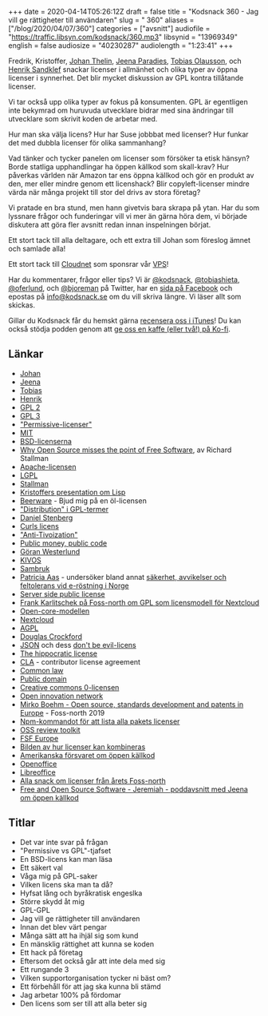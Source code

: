 +++
date = 2020-04-14T05:26:12Z
draft = false
title = "Kodsnack 360 - Jag vill ge rättigheter till användaren"
slug = " 360"
aliases = ["/blog/2020/04/07/360"]
categories = ["avsnitt"]
audiofile = "https://traffic.libsyn.com/kodsnack/360.mp3"
libsynid = "13969349"
english = false
audiosize = "40230287"
audiolength = "1:23:41"
+++

Fredrik, Kristoffer, [Johan Thelin](http://www.thelins.se/johan/blog/), [Jeena Paradies](https://jeena.net/), [Tobias Olausson](https://www.tobsan.se/), och [Henrik Sandklef](https://twitter.com/henriksandklef) snackar licenser i allmänhet och olika typer av öppna licenser i synnerhet. Det blir mycket diskussion av GPL kontra tillåtande licenser.

Vi tar också upp olika typer av fokus på konsumenten. GPL är egentligen inte bekymrad om huruvuda utvecklare bidrar med sina ändringar till utvecklare som skrivit koden de arbetar med.

Hur man ska välja licens? Hur har Suse jobbbat med licenser? Hur funkar det med dubbla licenser för olika sammanhang?

Vad tänker och tycker panelen om licenser som försöker ta etisk hänsyn? Borde statliga upphandlingar ha öppen källkod som skall-krav? Hur påverkas världen när Amazon tar ens öppna källkod och gör en produkt av den, mer eller mindre genom ett licenshack? Blir copyleft-licenser mindre värda när många projekt till stor del drivs av stora företag?

Vi pratade en bra stund, men hann givetvis bara skrapa på ytan. Har du som lyssnare frågor och funderingar vill vi mer än gärna höra dem, vi började diskutera att göra fler avsnitt redan innan inspelningen börjat.

Ett stort tack till alla deltagare, och ett extra till Johan som föreslog ämnet och samlade alla!

Ett stort tack till [Cloudnet](http://www.cloudnet.se) som sponsrar vår [VPS](http://en.wikipedia.org/wiki/Virtual_private_server)!

Har du kommentarer, frågor eller tips? Vi är [@kodsnack](https://www.twitter.com/kodsnack), [@tobiashieta](https://www.twitter.com/tobiashieta), [@oferlund](https://www.twitter.com/oferlund), och [@bjoreman](https://www.twitter.com/bjoreman) på Twitter, har en [sida på Facebook](https://www.facebook.com/kodsnack) och epostas på [info@kodsnack.se](mailto:info@kodsnack.se) om du vill skriva längre. Vi läser allt som skickas.

Gillar du Kodsnack får du hemskt gärna [recensera oss i iTunes](http://itunes.apple.com/se/podcast/kodsnack/id561631498?l=en)! Du kan också stödja podden genom att <a href="https://ko-fi.com/kodsnack" rel="payment">ge oss en kaffe (eller två!) på Ko-fi</a>.

## Länkar ##
* [Johan](http://www.thelins.se/johan/blog/)
* [Jeena](https://jeena.net/)
* [Tobias](https://www.tobsan.se/)
* [Henrik](https://twitter.com/henriksandklef)
* [GPL 2](https://en.wikipedia.org/wiki/GNU_General_Public_License#Version_2)
* [GPL 3](https://en.wikipedia.org/wiki/GNU_General_Public_License#Version_3)
* ["Permissive-licenser"](https://en.wikipedia.org/wiki/Permissive_software_license)
* [MIT](https://en.wikipedia.org/wiki/MIT_License)
* [BSD-licenserna](https://en.wikipedia.org/wiki/BSD_licenses)
* [Why Open Source misses the point of Free Software](https://www.gnu.org/philosophy/open-source-misses-the-point.html), av Richard Stallman
* [Apache-licensen](https://en.wikipedia.org/wiki/Apache_License)
* [LGPL](https://www.gnu.org/licenses/lgpl-3.0.html)
* [Stallman](https://en.wikipedia.org/wiki/Richard_Stallman)
* [Kristoffers presentation om Lisp](https://6510.nu/fossnorth/)
* [Beerware](https://en.wikipedia.org/wiki/Beerware) - Bjud mig på en öl-licensen
* ["Distribution" i GPL-termer](https://softwareengineering.stackexchange.com/questions/162870/gpl-what-is-distribution)
* [Daniel Stenberg](https://daniel.haxx.se/)
* [Curls licens](https://curl.haxx.se/docs/copyright.html)
* ["Anti-Tivoization"](https://en.wikipedia.org/wiki/Tivoization)
* [Public money, public code](https://publiccode.eu/sv/)
* [Göran Westerlund](https://twitter.com/goranwesterlund)
* [KIVOS](https://www.kivos.se/)
* [Sambruk](https://sambruk.se/)
* [Patricia Aas](https://patricia.no/) - undersöker bland annat [säkerhet, avvikelser och feltolerans vid e-röstning i Norge](https://patricia.no/election_security.html)
* [Server side public license](https://www.mongodb.com/licensing/server-side-public-license)
* [Frank Karlitschek på Foss-north om GPL som licensmodell för Nextcloud](https://foss-north.se/2020/speakers-and-talks.html#fkarlitschek)
* [Open-core-modellen](https://en.wikipedia.org/wiki/Open-core_model)
* [Nextcloud](https://en.wikipedia.org/wiki/Nextcloud)
* [AGPL](https://en.wikipedia.org/wiki/Affero_General_Public_License)
* [Douglas Crockford](https://www.crockford.com/2020.html)
* [JSON](https://www.json.org/json-en.html) och dess [don't be evil-licens](https://www.json.org/license.html)
* [The hippocratic license](https://firstdonoharm.dev/)
* [CLA](https://en.wikipedia.org/wiki/Contributor_License_Agreement) - contributor license agreement
* [Common law](https://en.wikipedia.org/wiki/Common_law)
* [Public domain](https://en.wikipedia.org/wiki/Public_domain)
* [Creative commons 0-licensen](https://creativecommons.org/share-your-work/public-domain/cc0/)
* [Open innovation network](https://www.openinventionnetwork.com/)
* [Mirko Boehm - Open source, standards development and patents in Europe](https://www.youtube.com/watch?v=7n6IBdh2VmQ) - Foss-north 2019
* [Npm-kommandot för att lista alla pakets licenser](https://medium.com/@fokusman/the-easiest-way-to-check-all-your-npm-dependency-licenses-753075ef1d9d)
* [OSS review toolkit](https://github.com/oss-review-toolkit/ort)
* [FSF Europe](https://fsfe.org/)
* [Bilden av hur licenser kan kombineras](https://en.wikipedia.org/wiki/GNU_General_Public_License#/media/File:Quick-guide-gplv3-compatibility.svg)
* [Amerikanska försvaret om öppen källkod](https://www.fsf.org/blogs/licensing/the-licensing-and-compliance-lab-interviews-defense-digital-service-about-emcm)
* [Openoffice](https://en.wikipedia.org/wiki/Apache_OpenOffice)
* [Libreoffice](https://en.wikipedia.org/wiki/LibreOffice)
* [Alla snack om licenser från årets Foss-north](http://www.thelins.se/johan/blog/2020/04/what-a-license-track/)
* [Free and Open Source Software - Jeremiah - poddavsnitt med Jeena om öppen källkod](https://jeena.net/pods/1)

## Titlar ##
* Det var inte svar på frågan
* "Permissive vs GPL"-tjafset
* En BSD-licens kan man läsa
* Ett säkert val
* Våga mig på GPL-saker
* Vilken licens ska man ta då?
* Hyfsat lång och byråkratisk engeslka
* Större skydd åt mig
* GPL-GPL
* Jag vill ge rättigheter till användaren
* Innan det blev värt pengar
* Många sätt att ha ihjäl sig som kund
* En mänsklig rättighet att kunna se koden
* Ett hack på företag
* Eftersom det också går att inte dela med sig
* Ett rungande 3
* Vilken supportorganisation tycker ni bäst om?
* Ett förbehåll för att jag ska kunna bli stämd
* Jag arbetar 100% på fördomar
* Den licens som ser till att alla beter sig